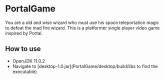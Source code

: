 # PortalGame
You are a old and wise wizard who must use his space teleportation magic to defeat the mad fire wizard. This is a platformer single player video game inspired by Portal.

## How to use
- OpenJDK 11.0.2
- Navigate to [desktop-1.0.jar](PortalGame/desktop/build/libs to find the executable)
